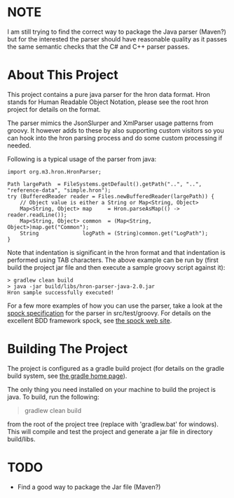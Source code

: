 NOTE
====
I am still trying to find the correct way to package the Java parser (Maven?) but for the interested the parser 
should have reasonable quality as it passes the same semantic checks that the C# and C++ parser passes.

About This Project
==================
This project contains a pure java parser for the hron data format. Hron stands
for Human Readable Object Notation, please see the root hron project for details on the format.

The parser mimics the JsonSlurper and XmlParser usage patterns from groovy. It however
adds to these by also supporting custom visitors so you can hook into the hron parsing process and
do some custom processing if needed.

Following is a typical usage of the parser from java:

    import org.m3.hron.HronParser;
    
    Path largePath  = FileSystems.getDefault().getPath("..", "..", "reference-data", "simple.hron");
    try (BufferedReader reader = Files.newBufferedReader(largePath)) {
        // Object value is either a String or Map<String, Object>
        Map<String, Object> map     = Hron.parseAsMap(() -> reader.readLine());
        Map<String, Object> common  = (Map<String, Object>)map.get("Common");
        String              logPath = (String)common.get("LogPath");
    }

Note that indentation is significant in the hron format and that indentation is performed using TAB characters. The above example can be run 
by (first build the project jar file and then execute a sample groovy script against it): 

    > gradlew clean build 
    > java -jar build/libs/hron-parser-java-2.0.jar
    Hron sample successfully executed!

For a few more examples of how you can use the parser, take a look at the [spock specification](https://github.com/mbjarland/hron/blob/master/languages/groovy/src/test/groovy/org/m3/hron/HronParserSpecification.groovy)
for the parser in src/test/groovy. For details on the excellent BDD framework spock, see [the spock web site](http://code.google.com/p/spock/).

Building The Project
====================
The project is configured as a gradle build project (for details on the gradle build system, see [the gradle home page](http://gradle.org)).

The only thing you need installed on your machine to build the project is java. To build, run the following:

  > gradlew clean build

from the root of the project tree (replace with 'gradlew.bat' for windows). This will compile and test the project
and generate a jar file in directory build/libs.


TODO
====
* Find a good way to package the Jar file (Maven?)
